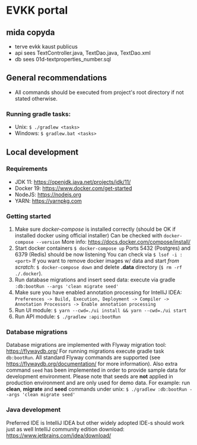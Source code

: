 # EVKK portal

## mida copyda
- terve evkk kaust publicus
- api sees TextController.java, TextDao.java, TextDao.xml
- db sees 01d-textproperties_number.sql

## General recommendations
- All commands should be executed from project's root directory if not stated otherwise.

### Running gradle tasks:
- Unix: `$ ./gradlew <tasks>`
- Windows: `$ gradlew.bat <tasks>`

## Local development

### Requirements
- JDK 11: https://openjdk.java.net/projects/jdk/11/
- Docker 19: https://www.docker.com/get-started
- NodeJS: https://nodejs.org
- YARN: https://yarnpkg.com

### Getting started
1. Make sure *docker-compose* is installed correctly (should be OK if installed docker using official installer)
   Can be checked with `docker-compose --version`
   More info: https://docs.docker.com/compose/install/
2. Start docker containers `$ docker-compose up`
   Ports 5432 (Postgres) and 6379 (Redis) should be now listening
   You can check via `$ lsof -i :<port>`
   If you want to remove docker images w/ data and start *from scratch*: `$ docker-compose down` and delete **.data** directory (`$ rm -rf ./.docker`).
3. Run database migrations and insert seed data: execute via gradle `:db:bootRun --args 'clean migrate seed'`
4. Make sure you have enabled annotation processing for IntelliJ IDEA: `Preferences -> Build, Execution, Deployment -> Compiler -> Annotation Processors -> Enable annotation processing`
5. Run UI module: `$ yarn --cwd=./ui install && yarn --cwd=./ui start`
6. Run API module: `$ ./gradlew :api:bootRun`

### Database migrations
Database migrations are implemented with Flyway migration tool: https://flywaydb.org/
For running migrations execute gradle task `db:bootRun`.
All standard Flyway commands are supported (see https://flywaydb.org/documentation/ for more information).
Also extra command `seed` has been implemented in order to provide sample data for development environment.
Please note that seeds are **not** applied in production environment and are only used for demo data.
For example: run **clean**, **migrate** and **seed** commands under unix: `$ ./gradlew :db:bootRun --args 'clean migrate seed'`

### Java development
Preferred IDE is IntelliJ IDEA but other widely adopted IDE-s should work just as well
IntelliJ community edition download: https://www.jetbrains.com/idea/download/
